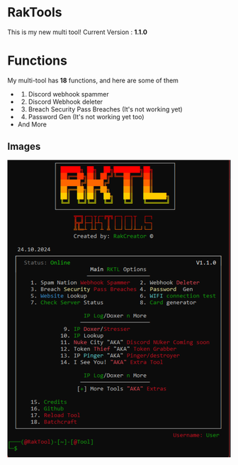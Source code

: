 # RakTools
This is my new multi tool!
Current Version : **1.1.0**

# Functions
My multi-tool has **18** functions, and here are some of them
+ 1. Discord webhook spammer
+ 2. Discord Webhook deleter
+ 3. Breach Security Pass Breaches (It's not working yet)
+ 4. Password  Gen (It's not working yet too)
+ And More


## Images 
![image](https://github.com/kirayxa2/RakTools/blob/main/Screenshot_26.png)
